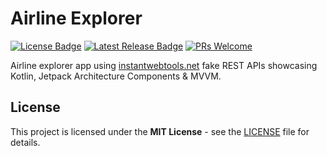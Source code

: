 # Airline Explorer

[![License Badge](https://img.shields.io/github/license/Abdallah-Abdelazim/airline-explorer-app)](https://github.com/Abdallah-Abdelazim/airline-explorer-app/blob/master/LICENSE)
[![Latest Release Badge](https://img.shields.io/github/v/release/Abdallah-Abdelazim/airline-explorer)](https://github.com/Abdallah-Abdelazim/airline-explorer-app/releases/latest)
[![PRs Welcome](https://img.shields.io/badge/PRs-welcome-brightgreen.svg?style=flat)](http://makeapullrequest.com)

Airline explorer app using [instantwebtools.net](https://www.instantwebtools.net/fake-rest-api) fake REST APIs showcasing Kotlin, Jetpack Architecture Components & MVVM.

## License
This project is licensed under the **MIT License** - see the [LICENSE](https://github.com/Abdallah-Abdelazim/airline-explorer-app/blob/master/LICENSE) file for details.
